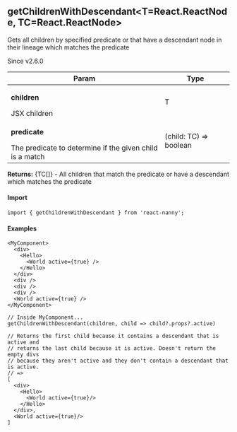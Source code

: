

<h2>getChildrenWithDescendant&lt;T=React.ReactNode, TC=React.ReactNode&gt;</h2>
<p>Gets all children by specified predicate or that have a descendant node in their lineage which matches the predicate</p>
<p>Since v2.6.0</p>
<table>
      <thead>
      <tr>
        <th>Param</th>
        <th>Type</th></tr>
      </thead>
      <tbody><tr><td><p><b>children</b></p>JSX children</td><td>T</td></tr><tr><td><p><b>predicate</b></p>The predicate to determine if the given child is a match</td><td>(child: TC) =&gt; boolean</td></tr></tbody>
    </table><p><b>Returns:</b> {TC[]} - All children that match the predicate or have a descendant which matches the predicate</p>
  <h4>Import</h4>

```
import { getChildrenWithDescendant } from 'react-nanny';
```

  <h4>Examples</h4>



```
<MyComponent>
  <div>
    <Hello>
      <World active={true} />
    </Hello>
  </div>
  <div />
  <div />
  <div />
  <World active={true} />
</MyComponent>

// Inside MyComponent...
getChildrenWithDescendant(children, child => child?.props?.active)

// Returns the first child because it contains a descendant that is active and
// returns the last child because it is active. Doesn't return the empty divs
// because they aren't active and they don't contain a descendant that is active.
// =>
[
  <div>
    <Hello>
      <World active={true}/>
    </Hello>
  </div>,
  <World active={true}/>
]
```



